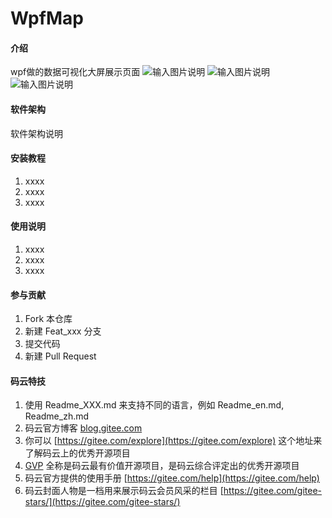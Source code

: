 # WpfMap

#### 介绍
wpf做的数据可视化大屏展示页面
![输入图片说明](https://images.gitee.com/uploads/images/2020/0415/170937_2153eef9_545745.jpeg "微信截图_20200415170911.jpg")
![输入图片说明](https://images.gitee.com/uploads/images/2020/0415/171016_dbf3c290_545745.jpeg "微信截图_20200415170957.jpg")
![输入图片说明](https://images.gitee.com/uploads/images/2020/0415/170829_e76500ac_545745.png "微信截图_20200415170751.png")
#### 软件架构
软件架构说明


#### 安装教程

1.  xxxx
2.  xxxx
3.  xxxx

#### 使用说明

1.  xxxx
2.  xxxx
3.  xxxx

#### 参与贡献

1.  Fork 本仓库
2.  新建 Feat_xxx 分支
3.  提交代码
4.  新建 Pull Request


#### 码云特技

1.  使用 Readme\_XXX.md 来支持不同的语言，例如 Readme\_en.md, Readme\_zh.md
2.  码云官方博客 [blog.gitee.com](https://blog.gitee.com)
3.  你可以 [https://gitee.com/explore](https://gitee.com/explore) 这个地址来了解码云上的优秀开源项目
4.  [GVP](https://gitee.com/gvp) 全称是码云最有价值开源项目，是码云综合评定出的优秀开源项目
5.  码云官方提供的使用手册 [https://gitee.com/help](https://gitee.com/help)
6.  码云封面人物是一档用来展示码云会员风采的栏目 [https://gitee.com/gitee-stars/](https://gitee.com/gitee-stars/)
